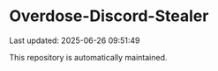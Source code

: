 # Overdose-Discord-Stealer

Last updated: 2025-06-26 09:51:49

This repository is automatically maintained.
